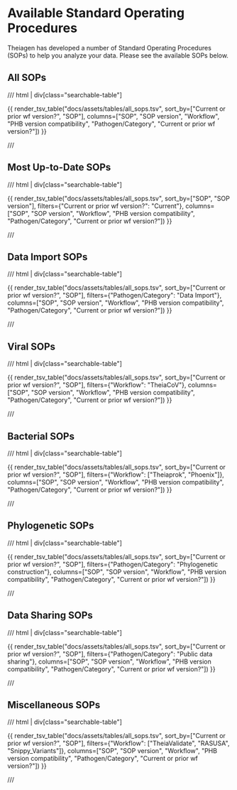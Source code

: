 # Available Standard Operating Procedures

Theiagen has developed a number of Standard Operating Procedures (SOPs) to help you analyze your data. Please see the available SOPs below.

## All SOPs

/// html | div[class="searchable-table"]

{{ render_tsv_table("docs/assets/tables/all_sops.tsv", sort_by=["Current or prior wf version?", "SOP"], columns=["SOP", "SOP version", "Workflow", "PHB version compatibility", "Pathogen/Category", "Current or prior wf version?"]) }}

///

## Most Up-to-Date SOPs

/// html | div[class="searchable-table"]

{{ render_tsv_table("docs/assets/tables/all_sops.tsv", sort_by=["SOP", "SOP version"], filters={"Current or prior wf version?": "Current"}, columns=["SOP", "SOP version", "Workflow", "PHB version compatibility", "Pathogen/Category", "Current or prior wf version?"]) }}

///

## Data Import SOPs

/// html | div[class="searchable-table"]

{{ render_tsv_table("docs/assets/tables/all_sops.tsv", sort_by=["Current or prior wf version?", "SOP"], filters={"Pathogen/Category": "Data Import"}, columns=["SOP", "SOP version", "Workflow", "PHB version compatibility", "Pathogen/Category", "Current or prior wf version?"]) }}

///

## Viral SOPs

/// html | div[class="searchable-table"]

{{ render_tsv_table("docs/assets/tables/all_sops.tsv", sort_by=["Current or prior wf version?", "SOP"], filters={"Workflow": "TheiaCoV"}, columns=["SOP", "SOP version", "Workflow", "PHB version compatibility", "Pathogen/Category", "Current or prior wf version?"]) }}

///

## Bacterial SOPs

/// html | div[class="searchable-table"]

{{ render_tsv_table("docs/assets/tables/all_sops.tsv", sort_by=["Current or prior wf version?", "SOP"], filters={"Workflow": ["Theiaprok", "Phoenix"]}, columns=["SOP", "SOP version", "Workflow", "PHB version compatibility", "Pathogen/Category", "Current or prior wf version?"]) }}

///

## Phylogenetic SOPs

/// html | div[class="searchable-table"]

{{ render_tsv_table("docs/assets/tables/all_sops.tsv", sort_by=["Current or prior wf version?", "SOP"], filters={"Pathogen/Category": "Phylogenetic construction"}, columns=["SOP", "SOP version", "Workflow", "PHB version compatibility", "Pathogen/Category", "Current or prior wf version?"]) }}

///

## Data Sharing SOPs

/// html | div[class="searchable-table"]

{{ render_tsv_table("docs/assets/tables/all_sops.tsv", sort_by=["Current or prior wf version?", "SOP"], filters={"Pathogen/Category": "Public data sharing"}, columns=["SOP", "SOP version", "Workflow", "PHB version compatibility", "Pathogen/Category", "Current or prior wf version?"]) }}

///

## Miscellaneous SOPs

/// html | div[class="searchable-table"]

{{ render_tsv_table("docs/assets/tables/all_sops.tsv", sort_by=["Current or prior wf version?", "SOP"], filters={"Workflow": ["TheiaValidate", "RASUSA", "Snippy_Variants"]}, columns=["SOP", "SOP version", "Workflow", "PHB version compatibility", "Pathogen/Category", "Current or prior wf version?"]) }}

///

